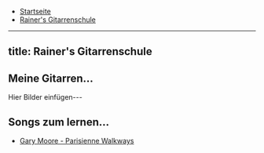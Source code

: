 * <a href="https://rainerlueers.github.io/sophies-yard-chronicle/">Startseite</a>
* <a href="https://rainerlueers.github.io/sophies-yard-chronicle/rainers_gitarrenschule.html">Rainer's Gitarrenschule</a>
 
---
title: Rainer's Gitarrenschule
---

## Meine Gitarren...


Hier Bilder einfügen---


## Songs zum lernen...

* <a href="https://rainerlueers.github.io/Gitarrenschule/Gary_Moore_Parisienne_Walkways.md" target="_blank">Gary Moore - Parisienne Walkways</a>





























